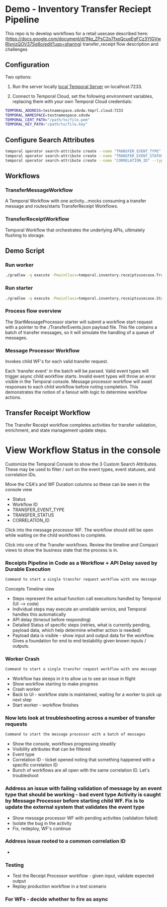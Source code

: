 # Demo - Inventory Transfer Reciept Pipeline

This repo is to develop workflows for a retail usecase described here: (https://docs.google.com/document/d/1Nq_ZPsC2p7fxeQcueEgFCz3YIGVwRlxnizQOV37Sg6o/edit?usp=sharing) transfer_receipt flow description and challenges

## Configuration

Two options:
1. Run the server locally  [local Temporal Server](https://docs.temporal.io/cli#starting-the-temporal-server)  on localhost:7233.

2. Connect to Temporal Cloud, set the following environment variables, replacing them with your own Temporal Cloud credentials:

```bash
TEMPORAL_ADDRESS=testnamespace.sdvdw.tmprl.cloud:7233
TEMPORAL_NAMESPACE=testnamespace.sdvdw
TEMPORAL_CERT_PATH="/path/to/file.pem"
TEMPORAL_KEY_PATH="/path/to/file.key"
````

## Configure Search Attributes
```bash
temporal operator search-attribute create --name "TRANSFER_EVENT_TYPE" --type keyword
temporal operator search-attribute create --name "TRANSFER_EVENT_STATUS" --type keyword
temporal operator search-attribute create --name "CORRELATION_ID" --type keyword
````

## Workflows
### TransferMessageWorkflow
A Temporal Workflow with one activity...mocks consuming a transfer message and routes/starts TransferReceipt Workflows.

### TransferReceiptWorkflow
Temporal Workflow that orchestrates the underlying APIs, ultimately flushing to storage.

## Demo Script

### Run worker
```bash
./gradlew -q execute -PmainClass=temporal.inventory.receiptsusecase.TransferReceiptsWorker --console=plain
```` 

### Run starter
```bash
./gradlew -q execute -PmainClass=temporal.inventory.receiptsusecase.StartMessageProcessor --console=plain
````

### Process flow overview
The StartMessageProcessor starter will submit a workflow start request with a pointer to the ./TransferEvents.json payload file. This file contains a batch of transfer messages, so it will simulate the handling of a queue of messages. 

### Message Processor Workflow
 Invokes child WF's for each valid transfer request. 

Each 'transfer event' in the batch will be parsed. Valid event types will trigger async child workflow starts. Invalid event types will throw an error visible in the Temporal console. Message processor workflow will await responses to each child workflow before noting completion. This demonstrates the notion of a fanout with logic to determine workflow actions. 

## Transfer Receipt Workflow
The Transfer Receipt workflow completes activities for transfer validation, enrichment, and state management update steps.

# View Workflow Status in the console
Customize the Temporal Console to show the 3 Custom Search Attributes. These may be used to filter / sort on the event types, event statuses, and correlation IDs.  

Move the CSA's and WF Duration columns so these can be seen in the console view
- Status
- Workflow ID
- TRANSFER_EVENT_TYPE
- TRANSFER_STATUS
- CORRELATION_ID

Click into the message processor WF. The workflow should still be open while waiting on the child workflows to complete. 

Click into one of the Transfer workflows. Review the timeline and Compact views to show the business state that the process is in. 

### Receipts Pipeline in Code as a Workflow + API Delay saved by Durable Execution 

````bash
Command to start a single transfer request workflow with one message 
````

Concepts 
Timeline view 
- Steps represent the actual function call executions handled by Temporal (UI --> code)
- Individual steps may execute an unreliable service, and Temporal handles this automatically
- API delay (timeout before responding)
- Detailed Status of specific steps (retries, what is currently pending, payload data, which help determine whether action is needed) 
- Payload data is visible - show input and output data for the workflow. Gives a foundation for end to end testability given known inputs / outputs.  

### Worker Crash
````bash
Command to start a single transfer request workflow with one message 
````
- Workflow has sleeps in it to allow us to see an issue in flight
- Show workflow starting to make progress
- Crash worker
- Back to UI - workflow state is maintained, waiting for a worker to pick up next step  
- Start worker - workflow finishes

### Now lets look at troubleshooting across a number of transfer requests 
````bash
Command to start the message processor with a batch of messages
````

- Show the console, workflows progressing steadily
- Visibility attributes that can be filtered
- Event type
- Correlation ID - ticket opened noting that something happened with a specific correlation ID
- Bunch of workflows are all open with the same correlation ID. Let's troubleshoot

### Address an issue with failing validation of message by an event type that should be working - bad event type Activity is caught by Message Processor before starting child WF. Fix is to update the external system that validates the event type

- Show message processor WF with pending activities (validation failed)
- Isolate the bug in the activity
- Fix, redeploy, WF's continue 

### Address issue rooted to a common correlation ID
- 





### Testing 
- Test the Receipt Processor workflow - given input, validate expected output 
- Replay production workflow in a test scenario

### For WFs - decide whether to fire as async 

